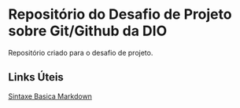 # Repositório do Desafio de Projeto sobre Git/Github da DIO
Repositório criado para o desafio de projeto. 

## Links Úteis
[Sintaxe Basica Markdown](https://www.markdownguide.org/basic-syntax/)
